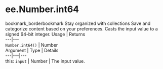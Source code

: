  
#  ee.Number.int64
bookmark_borderbookmark Stay organized with collections  Save and categorize content based on your preferences.
Casts the input value to a signed 64-bit integer.
Usage | Returns  
---|---  
`Number.int64()` | Number  
Argument | Type | Details  
---|---|---  
this: `input` | Number | The input value.  
